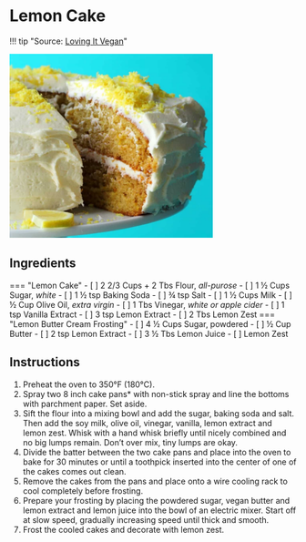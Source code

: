 # Lemon Cake

!!! tip "Source: [Loving It Vegan](https://lovingitvegan.com/vegan-lemon-cake/)"

![Lemon Cake](pictures/lemon-cake.png)

## Ingredients

=== "Lemon Cake"
    - [ ] 2 2/3 Cups + 2 Tbs Flour, *all-purose*
    - [ ] 1 ½ Cups Sugar, *white*
    - [ ] 1 ½ tsp Baking Soda
    - [ ] ¾ tsp Salt
    - [ ] 1 ½ Cups Milk
    - [ ] ½ Cup Olive Oil, *extra virgin*
    - [ ] 1 Tbs Vinegar, *white or apple cider*
    - [ ] 1 tsp Vanilla Extract
    - [ ] 3 tsp Lemon Extract
    - [ ] 2 Tbs Lemon Zest
=== "Lemon Butter Cream Frosting"
    - [ ] 4 ½ Cups Sugar, powdered
    - [ ] ½ Cup Butter
    - [ ] 2 tsp Lemon Extract
    - [ ] 3 ½ Tbs Lemon Juice
    - [ ] Lemon Zest

## Instructions
1. Preheat the oven to 350°F (180°C).
2. Spray two 8 inch cake pans* with non-stick spray and line the bottoms with parchment paper. Set aside.
3. Sift the flour into a mixing bowl and add the sugar, baking soda and salt. Then add the soy milk, olive oil, vinegar, vanilla, lemon extract and lemon zest. Whisk with a hand whisk briefly until nicely combined and no big lumps remain. Don’t over mix, tiny lumps are okay.
4. Divide the batter between the two cake pans and place into the oven to bake for 30 minutes or until a toothpick inserted into the center of one of the cakes comes out clean.
5. Remove the cakes from the pans and place onto a wire cooling rack to cool completely before frosting.
6. Prepare your frosting by placing the powdered sugar, vegan butter and lemon extract and lemon juice into the bowl of an electric mixer. Start off at slow speed, gradually increasing speed until thick and smooth.
7. Frost the cooled cakes and decorate with lemon zest.
